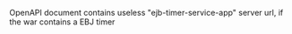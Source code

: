 OpenAPI document contains useless "ejb-timer-service-app" server url, if the war contains a EBJ timer
